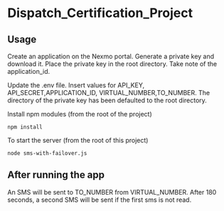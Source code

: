 # Dispatch_Certification_Project




## Usage

Create an application on the Nexmo portal. Generate a private key and download it. Place the private key in the root directory.
Take note of the application_id. 

Update the .env file. Insert values for API_KEY, API_SECRET,APPLICATION_ID, VIRTUAL_NUMBER,TO_NUMBER. The directory of the private key has been defaulted to the root directory.

Install npm modules (from the root of the project)

```
npm install
```

To start the server (from the root of this project)
```
node sms-with-failover.js
```

## After running the app
An SMS will be sent to TO_NUMBER from VIRTUAL_NUMBER. After 180 seconds, a second SMS will be sent if the first sms is not read.








